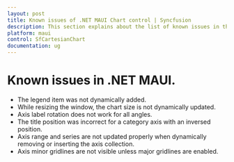 ```yaml
---
layout: post
title: Known issues of .NET MAUI Chart control | Syncfusion
description: This section explains about the list of known issues in the .NET MAUI Chart (SfCartesianChart) control.
platform: maui
control: SfCartesianChart
documentation: ug
---
```


# Known issues in .NET MAUI.

* The legend item was not dynamically added.
* While resizing the window, the chart size is not dynamically updated.
* Axis label rotation does not work for all angles.
* The title position was incorrect for a category axis with an inversed position.
* Axis range and series are not updated properly when dynamically removing or inserting the axis collection.
* Axis minor gridlines are not visible unless major gridlines are enabled.